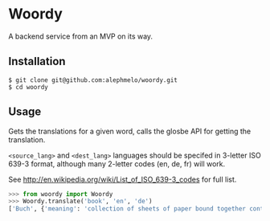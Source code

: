 # Woordy
A backend service from an MVP on its way. 

## Installation
```
$ git clone git@github.com:alephmelo/woordy.git
$ cd woordy
```

## Usage
Gets the translations for a given word, calls the glosbe API for getting the translation.

`<source_lang>` and `<dest_lang>` languages should be specifed in 3-letter ISO 639-3 format, although many 2-letter codes (en, de, fr) will work. 

See http://en.wikipedia.org/wiki/List_of_ISO_639-3_codes for full list.

``` python
>>> from woordy import Woordy
>>> Woordy.translate('book', 'en', 'de')
['Buch', {'meaning': 'collection of sheets of paper bound together containing printed or written material'}]
```
